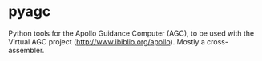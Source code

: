 pyagc
=====

Python tools for the Apollo Guidance Computer (AGC), to be used with the Virtual AGC project (http://www.ibiblio.org/apollo). Mostly a cross-assembler.
